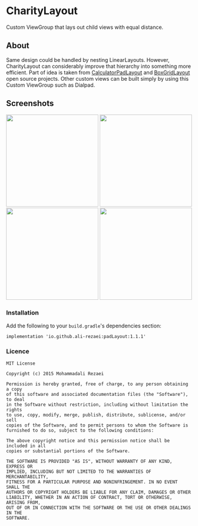 # CharityLayout
Custom ViewGroup that lays out child views with equal distance.

## About
Same design could be handled by nesting LinearLayouts. 
However, CharityLayout can considerably improve that hierarchy into something more efficient.
Part of idea is taken from [CalculatorPadLayout](https://android.googlesource.com/platform/packages/apps/Calculator/+/marshmallow-mr3-release/src/com/android/calculator2/CalculatorPadLayout.java) and [BoxGridLayout](https://github.com/devunwired/custom-view-examples/blob/master/app/src/main/java/com/example/customview/widget/BoxGridLayout.java) open source projects. 
Other custom views can be built simply by using this Custom ViewGroup such as Dialpad.

## Screenshots
<p float="center">
  <img src="https://github.com/alirezaeiii/CharityLayout/blob/master/screenshots/screenshot1.png" width="250" />
  <img src="https://github.com/alirezaeiii/CharityLayout/blob/master/screenshots/screenshot2.png" width="250" />
  <img src="https://github.com/alirezaeiii/CharityLayout/blob/master/screenshots/screenshot3.png" width="250" />
  <img src="https://github.com/alirezaeiii/CharityLayout/blob/master/screenshots/screenshot4.gif" width="250" />
</p>

### Installation

Add the following to your `build.gradle`'s dependencies section:
```
implementation 'io.github.ali-rezaei:padLayout:1.1.1'
```

### Licence
    MIT License

    Copyright (c) 2015 Mohammadali Rezaei

    Permission is hereby granted, free of charge, to any person obtaining a copy
    of this software and associated documentation files (the "Software"), to deal
    in the Software without restriction, including without limitation the rights
    to use, copy, modify, merge, publish, distribute, sublicense, and/or sell
    copies of the Software, and to permit persons to whom the Software is
    furnished to do so, subject to the following conditions:

    The above copyright notice and this permission notice shall be included in all
    copies or substantial portions of the Software.

    THE SOFTWARE IS PROVIDED "AS IS", WITHOUT WARRANTY OF ANY KIND, EXPRESS OR
    IMPLIED, INCLUDING BUT NOT LIMITED TO THE WARRANTIES OF MERCHANTABILITY,
    FITNESS FOR A PARTICULAR PURPOSE AND NONINFRINGEMENT. IN NO EVENT SHALL THE
    AUTHORS OR COPYRIGHT HOLDERS BE LIABLE FOR ANY CLAIM, DAMAGES OR OTHER
    LIABILITY, WHETHER IN AN ACTION OF CONTRACT, TORT OR OTHERWISE, ARISING FROM,
    OUT OF OR IN CONNECTION WITH THE SOFTWARE OR THE USE OR OTHER DEALINGS IN THE
    SOFTWARE.
